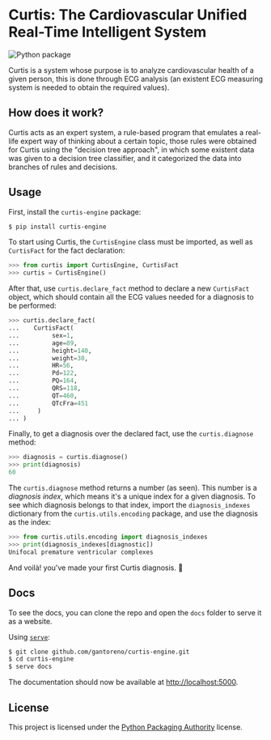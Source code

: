 # Curtis: The Cardiovascular Unified Real-Time Intelligent System

![Python package](https://github.com/gantoreno/curtis-engine/workflows/Python%20package/badge.svg)

Curtis is a system whose purpose is to analyze cardiovascular health of a given person, this is done through ECG analysis (an existent ECG measuring system is needed to obtain the required values).

## How does it work?

Curtis acts as an expert system, a rule-based program that emulates a real-life expert way of thinking about a certain topic, those rules were obtained for Curtis using the "decision tree approach", in which some existent data was given to a decision tree classifier, and it categorized the data into branches of rules and decisions.

## Usage

First, install the `curtis-engine` package:

```sh
$ pip install curtis-engine
```

To start using Curtis, the `CurtisEngine` class must be imported, as well as `CurtisFact` for the fact declaration:

```python
>>> from curtis import CurtisEngine, CurtisFact
>>> curtis = CurtisEngine()
```

After that, use `curtis.declare_fact` method to declare a new `CurtisFact` object, which should contain all the ECG values needed for a diagnosis to be performed:

```python
>>> curtis.declare_fact(
...    CurtisFact(
...         sex=1,
...         age=89,
...         height=140,
...         weight=30,
...         HR=56,
...         Pd=122,
...         PQ=164,
...         QRS=118,
...         QT=460,
...         QTcFra=451
...     )
... )
```

Finally, to get a diagnosis over the declared fact, use the `curtis.diagnose` method:

```python
>>> diagnosis = curtis.diagnose()
>>> print(diagnosis)
60
```

The `curtis.diagnose` method returns a number (as seen). This number is a _diagnosis index_, which means it's a unique index for a given diagnosis. To see which diagnosis belongs to that index, import the `diagnosis_indexes` dictionary from the `curtis.utils.encoding` package, and use the diagnosis as the index:

```python
>>> from curtis.utils.encoding import diagnosis_indexes
>>> print(diagnosis_indexes[diagnostic])
Unifocal premature ventricular complexes
```

And voilà! you've made your first Curtis diagnosis. 🎉

## Docs

To see the docs, you can clone the repo and open the `docs` folder to serve it as a website.

Using [`serve`](https://www.npmjs.com/package/serve):

```sh
$ git clone github.com/gantoreno/curtis-engine.git
$ cd curtis-engine
$ serve docs
```

The documentation should now be available at [http://localhost:5000](http://localhost:5000).

## License

This project is licensed under the [Python Packaging Authority](https://www.pypa.io/en/latest/) license.
